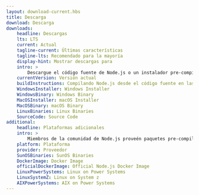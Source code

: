 ```yaml
---
layout: download-current.hbs
title: Descarga
download: Descarga
downloads:
    headline: Descargas
    lts: LTS
    current: Actual
    tagline-current: Últimas características
    tagline-lts: Recomendado para la mayoría
    display-hint: Mostrar descargas para
    intro: >
        Descargue el código fuente de Node.js o un instalador pre-compilado para su plataforma, y comience a desarrollar hoy.
    currentVersion: Versión actual
    buildInstructions: Compilando Node.js desde el código fuente en las plataformas soportadas
    WindowsInstaller: Windows Installer
    WindowsBinary: Windows Binary
    MacOSInstaller: macOS Installer
    MacOSBinary: macOS Binary
    LinuxBinaries: Linux Binaries
    SourceCode: Source Code
additional:
    headline: Plataformas adicionales
    intro: >
        Miembros de la comunidad de Node.js proveén paquetes pre-compilados de forma no oficial para plataformas adicionales no soportadas por el equipo central de Node.js que pueden no estar al mismo nivel de las versiones actuales oficiales de Node.js.
    platform: Plataforma
    provider: Proveedor
    SunOSBinaries: SunOS Binaries
    DockerImage: Docker Image
    officialDockerImage: Official Node.js Docker Image
    LinuxPowerSystems: Linux on Power Systems
    LinuxSystemZ: Linux on System z
    AIXPowerSystems: AIX on Power Systems
---
```

